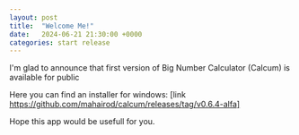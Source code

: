 ```yaml
---
layout: post
title:  "Welcome Me!"
date:   2024-06-21 21:30:00 +0000
categories: start release
---
```


I'm glad to announce that first version of Big Number Calculator (Calcum) is 
available for public

Here you can find an installer for windows: [link https://github.com/mahairod/calcum/releases/tag/v0.6.4-alfa]

Hope this app would be usefull for you.

